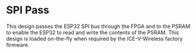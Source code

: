 # SPI Pass
This design passes the ESP32 SPI bus through the FPGA and to the PSRAM to enable
the ESP32 to read and write the contents of the PSRAM. This design is loaded
on-the-fly when required by the ICE-V-Wireless factory firmware.
